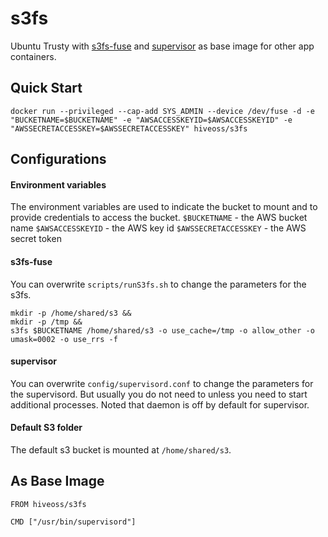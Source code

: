 # s3fs
Ubuntu Trusty with [s3fs-fuse](https://github.com/s3fs-fuse/s3fs-fuse) and [supervisor](http://supervisord.org) as base image for other app containers.

## Quick Start
```
docker run --privileged --cap-add SYS_ADMIN --device /dev/fuse -d -e "BUCKETNAME=$BUCKETNAME" -e "AWSACCESSKEYID=$AWSACCESSKEYID" -e "AWSSECRETACCESSKEY=$AWSSECRETACCESSKEY" hiveoss/s3fs
```

## Configurations

#### Environment variables
The environment variables are used to indicate the bucket to mount and to provide credentials to access the bucket.
`$BUCKETNAME` - the AWS bucket name
`$AWSACCESSKEYID` - the AWS key id
`$AWSSECRETACCESSKEY` - the AWS secret token

#### s3fs-fuse
You can overwrite `scripts/runS3fs.sh` to change the parameters for the s3fs.
```
mkdir -p /home/shared/s3 && 
mkdir -p /tmp && 
s3fs $BUCKETNAME /home/shared/s3 -o use_cache=/tmp -o allow_other -o umask=0002 -o use_rrs -f
``` 

#### supervisor
You can overwrite `config/supervisord.conf` to change the parameters for the supervisord. But usually you do not need to unless you need to start additional processes. Noted that daemon is off by default for supervisor.

#### Default S3 folder
The default s3 bucket is mounted at `/home/shared/s3`.

## As Base Image
```
FROM hiveoss/s3fs

CMD ["/usr/bin/supervisord"]
```